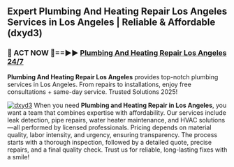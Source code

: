 ## Expert Plumbing And Heating Repair Los Angeles Services in Los Angeles | Reliable & Affordable (dxyd3)  

<h3>🚿 ACT NOW 🌟==►► <a href="https://tinyurl.com/2ne6vx2x" rel="nofollow">Plumbing And Heating Repair Los Angeles 24/7</a></h3>

**Plumbing And Heating Repair Los Angeles** provides top-notch plumbing services in Los Angeles. From repairs to installations, enjoy free consultations + same-day service. Trusted Solutions 2025!

[![dxyd3](https://i.imgur.com/4PFF4AK.jpeg)](https://tinyurl.com/2ne6vx2x)
When you need **Plumbing and Heating Repair in Los Angeles**, you want a team that combines expertise with affordability. Our services include leak detection, pipe repairs, water heater maintenance, and HVAC solutions—all performed by licensed professionals. Pricing depends on material quality, labor intensity, and urgency, ensuring transparency. The process starts with a thorough inspection, followed by a detailed quote, precise repairs, and a final quality check. Trust us for reliable, long-lasting fixes with a smile!